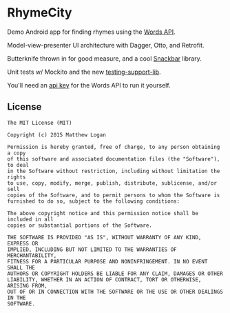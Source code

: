 # RhymeCity
Demo Android app for finding rhymes using the [Words API](https://www.wordsapi.com/).

Model-view-presenter UI architecture with Dagger, Otto, and Retrofit.

Butterknife thrown in for good measure, and a cool [Snackbar](https://github.com/nispok/snackbar) library.

Unit tests w/ Mockito and the new [testing-support-lib](https://developer.android.com/tools/testing-support-library/index.html).

You'll need an [api key](https://www.mashape.com/wordsapi/wordsapi) for the Words API to run it yourself.

## License

```
The MIT License (MIT)

Copyright (c) 2015 Matthew Logan

Permission is hereby granted, free of charge, to any person obtaining a copy
of this software and associated documentation files (the "Software"), to deal
in the Software without restriction, including without limitation the rights
to use, copy, modify, merge, publish, distribute, sublicense, and/or sell
copies of the Software, and to permit persons to whom the Software is
furnished to do so, subject to the following conditions:

The above copyright notice and this permission notice shall be included in all
copies or substantial portions of the Software.

THE SOFTWARE IS PROVIDED "AS IS", WITHOUT WARRANTY OF ANY KIND, EXPRESS OR
IMPLIED, INCLUDING BUT NOT LIMITED TO THE WARRANTIES OF MERCHANTABILITY,
FITNESS FOR A PARTICULAR PURPOSE AND NONINFRINGEMENT. IN NO EVENT SHALL THE
AUTHORS OR COPYRIGHT HOLDERS BE LIABLE FOR ANY CLAIM, DAMAGES OR OTHER
LIABILITY, WHETHER IN AN ACTION OF CONTRACT, TORT OR OTHERWISE, ARISING FROM,
OUT OF OR IN CONNECTION WITH THE SOFTWARE OR THE USE OR OTHER DEALINGS IN THE
SOFTWARE.
```
